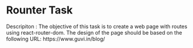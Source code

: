 <h1>Rounter Task</h1>
Descripiton :
The objective of this task is to create a web page with routes using react-router-dom. The design of the page should be based on the following URL: https://www.guvi.in/blog/
